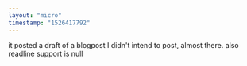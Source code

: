 ```yaml
---
layout: "micro"
timestamp: "1526417792"
---
```

it posted a draft of a blogpost I didn't intend to post, almost there. also readline support is null
